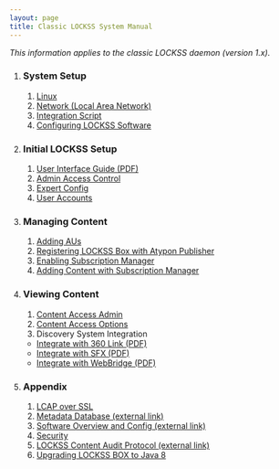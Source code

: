 ```yaml
---
layout: page
title: Classic LOCKSS System Manual
---
```


*This information applies to the classic LOCKSS daemon (version 1.x).*

1. ### System Setup
   1. [Linux](installation)
   2. [Network (Local Area Network)](page-under-construction)
   3. [Integration Script](page-under-construction)
   4. [Configuring LOCKSS Software](basic-config/)

1. ### Initial LOCKSS Setup
   1. [User Interface Guide (PDF)](/assets/Lockss_UI_Guide.pdf)
   2. [Admin Access Control](page-under-construction)
   3. [Expert Config](page-under-construction)
   4. [User Accounts](page-under-construction)

1. ### Managing Content
   1. [Adding AUs](basic-config/adding-aus)
   2. [Registering LOCKSS Box with Atypon Publisher](atypon-publishers-gln)
   3. [Enabling Subscription Manager](basic-config/subscription-manager)
   4. [Adding Content with Subscription Manager](subscription-manager)

1. ### Viewing Content
   1. [Content Access Admin](page-under-construction)
   2. [Content Access Options](page-under-construction)
   3. Discovery System Integration
     - [Integrate with 360 Link (PDF)](/assets/LOCKSS_and_360_Link_Integration_Guide.pdf)
     - [Integrate with SFX (PDF)](/assets/SFX_Integration_Guide.pdf)
     - [Integrate with WebBridge (PDF)](/assets/WebBridge_LR_Integration_Guide.pdf)

1. ### Appendix
   1. [LCAP over SSL](/assets/LCAP_over_SSL.docx)
   2. [Metadata Database (external link)](http://documents.clockss.org/index.php?title=LOCKSS:_Metadata_Database)
   3. [Software Overview and Config (external link)](http://www.adpn.org/wiki/LOCKSS_Software)
   4. [Security](/security-practices)
   5. [LOCKSS Content Audit Protocol (external link)](http://documents.clockss.org/index.php?title=LOCKSS:_Polling_and_Repair_Protocol)
   6. [Upgrading LOCKSS BOX to Java 8](upgrading-java)

